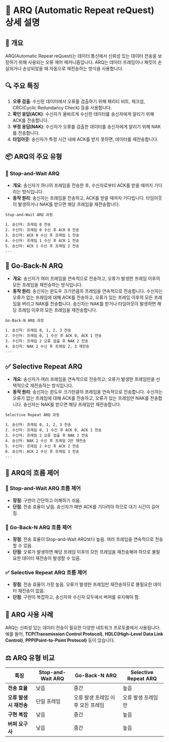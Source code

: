 # 🔄 ARQ (Automatic Repeat reQuest) 상세 설명

## 📝 개요
ARQ(Automatic Repeat reQuest)는 데이터 통신에서 신뢰성 있는 데이터 전송을 보장하기 위해 사용되는 오류 제어 메커니즘입니다. ARQ는 데이터 프레임이나 패킷이 손실되거나 손상되었을 때 자동으로 재전송하는 방식을 사용합니다.

## 🔍 주요 특징
1. **오류 검출**: 수신된 데이터에서 오류를 검출하기 위해 패리티 비트, 체크섬, CRC(Cyclic Redundancy Check) 등을 사용합니다.
2. **확인 응답(ACK)**: 수신자가 올바르게 수신한 데이터를 송신자에게 알리기 위해 ACK를 전송합니다.
3. **부정 응답(NAK)**: 수신자가 오류를 검출한 데이터를 송신자에게 알리기 위해 NAK를 전송합니다.
4. **타임아웃**: 송신자가 특정 시간 내에 ACK를 받지 못하면, 데이터를 재전송합니다.

## 📦 ARQ의 주요 유형

### 🛑 Stop-and-Wait ARQ
- **개요**: 송신자가 하나의 프레임을 전송한 후, 수신자로부터 ACK를 받을 때까지 기다리는 방식입니다.
- **동작 원리**: 송신자는 프레임을 전송하고, ACK를 받을 때까지 기다립니다. 타임아웃이 발생하거나 NAK를 받으면 해당 프레임을 재전송합니다.

```plaintext
Stop-and-Wait ARQ 과정

1. 송신자: 프레임 0 전송
2. 수신자: 프레임 0 수신 후 ACK 0 전송
3. 송신자: ACK 0 수신 후 프레임 1 전송
4. 수신자: 프레임 1 수신 후 ACK 1 전송
5. 송신자: ACK 1 수신 후 프레임 2 전송
...
```
## 🔄 Go-Back-N ARQ
- **개요**: 송신자가 여러 프레임을 연속적으로 전송하고, 오류가 발생한 프레임 이후의 모든 프레임을 재전송하는 방식입니다.
- **동작 원리**: 송신자는 윈도우 크기만큼의 프레임을 연속적으로 전송합니다. 수신자는 오류가 없는 프레임에 대해 ACK를 전송하고, 오류가 있는 프레임 이후의 모든 프레임을 버리고 NAK를 전송합니다. 송신자는 NAK를 받거나 타임아웃이 발생하면 해당 프레임 이후의 모든 프레임을 재전송합니다.

```plaintext
Go-Back-N ARQ 과정

1. 송신자: 프레임 0, 1, 2, 3 전송
2. 수신자: 프레임 0, 1 수신 후 ACK 0, ACK 1 전송
3. 수신자: 프레임 2 오류 검출 후 NAK 2 전송
4. 송신자: NAK 2 수신 후 프레임 2, 3 재전송
...
```

## ✅ Selective Repeat ARQ
- **개요**: 송신자가 여러 프레임을 연속적으로 전송하고, 오류가 발생한 프레임만을 선택적으로 재전송하는 방식입니다.
- **동작 원리**: 송신자는 윈도우 크기만큼의 프레임을 연속적으로 전송합니다. 수신자는 오류가 없는 프레임에 대해 ACK를 전송하고, 오류가 있는 프레임만 NAK를 전송합니다. 송신자는 NAK를 받으면 해당 프레임만 재전송합니다.

```plaintext
Selective Repeat ARQ 과정

1. 송신자: 프레임 0, 1, 2, 3 전송
2. 수신자: 프레임 0, 1 수신 후 ACK 0, ACK 1 전송
3. 수신자: 프레임 2 오류 검출 후 NAK 2 전송
4. 송신자: NAK 2 수신 후 프레임 2만 재전송
5. 수신자: 프레임 2 수신 후 ACK 2 전송
6. 송신자: ACK 2 수신 후 프레임 3 전송
...
```

## 🔧 ARQ의 흐름 제어
### 🛑 Stop-and-Wait ARQ 흐름 제어
- **장점**: 구현이 간단하고 이해하기 쉬움.
- **단점**: 전송 효율이 낮음. 송신자가 매번 ACK를 기다려야 하므로 대기 시간이 길어짐.

### 🔄 Go-Back-N ARQ 흐름 제어
- **장점**: 전송 효율이 Stop-and-Wait ARQ보다 높음. 여러 프레임을 연속적으로 전송할 수 있음.
- **단점**: 오류가 발생하면 해당 프레임 이후의 모든 프레임을 재전송해야 하므로 불필요한 데이터 재전송이 발생할 수 있음.

### ✅ Selective Repeat ARQ 흐름 제어
- **장점**: 전송 효율이 가장 높음. 오류가 발생한 프레임만 재전송하므로 불필요한 데이터 재전송이 없음.
- **단점**: 구현이 복잡하고, 송신자와 수신자 모두에서 버퍼를 유지해야 함.

## 💬 ARQ 사용 사례
ARQ는 신뢰성 있는 데이터 전송이 필요한 다양한 네트워크 프로토콜에서 사용됩니다.   
예를 들어, **TCP(Transmission Control Protocol)**, **HDLC(High-Level Data Link Control)**, **PPP(Point-to-Point Protocol)** 등이 있습니다.

## ⚖️ ARQ 유형 비교
| **특징** | **Stop-and-Wait ARQ** | **Go-Back-N ARQ** | **Selective Repeat ARQ** |
| --- | --- | --- | --- |
| **전송 효율** | 낮음 | 중간 | 높음 |
| **오류 발생 시 재전송** | 단일 프레임 | 오류 발생 프레임 이후 모든 프레임 | 오류 발생 프레임만 | 
| **구현 복잡** | 낮음 | 중간 | 높음 | 
| **버퍼 요구사** | 낮음 | 중간 | 높음 | 
